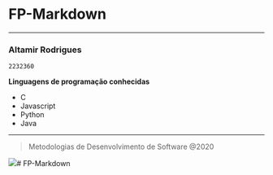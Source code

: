 # FP-Markdown
***
### Altamir Rodrigues
`2232360`

**Linguagens de programação conhecidas**

 - C
 - Javascript
 - Python
 - Java

***
> Metodologias de Desenvolvimento de Software @2020


![](https://eduportugal.eu/wp-content/uploads/2017/08/eduportugal_ipleiria_n.jpg)# FP-Markdown
